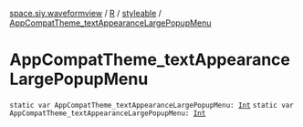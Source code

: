 [space.siy.waveformview](../../index.md) / [R](../index.md) / [styleable](index.md) / [AppCompatTheme_textAppearanceLargePopupMenu](./-app-compat-theme_text-appearance-large-popup-menu.md)

# AppCompatTheme_textAppearanceLargePopupMenu

`static var AppCompatTheme_textAppearanceLargePopupMenu: `[`Int`](https://kotlinlang.org/api/latest/jvm/stdlib/kotlin/-int/index.html)
`static var AppCompatTheme_textAppearanceLargePopupMenu: `[`Int`](https://kotlinlang.org/api/latest/jvm/stdlib/kotlin/-int/index.html)